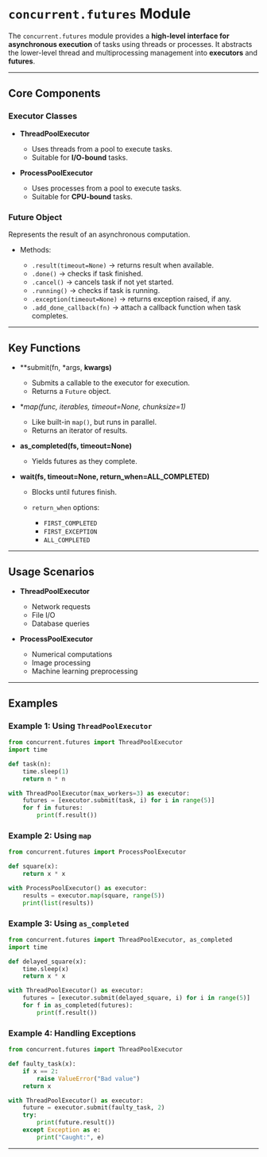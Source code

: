 # `concurrent.futures` Module

The `concurrent.futures` module provides a **high-level interface for asynchronous execution** of tasks using threads or processes. It abstracts the lower-level thread and multiprocessing management into **executors** and **futures**.

---

## Core Components

### Executor Classes

* **ThreadPoolExecutor**

  * Uses threads from a pool to execute tasks.
  * Suitable for **I/O-bound** tasks.
* **ProcessPoolExecutor**

  * Uses processes from a pool to execute tasks.
  * Suitable for **CPU-bound** tasks.

### Future Object

Represents the result of an asynchronous computation.

* Methods:

  * `.result(timeout=None)` → returns result when available.
  * `.done()` → checks if task finished.
  * `.cancel()` → cancels task if not yet started.
  * `.running()` → checks if task is running.
  * `.exception(timeout=None)` → returns exception raised, if any.
  * `.add_done_callback(fn)` → attach a callback function when task completes.

---

## Key Functions

* \*\*submit(fn, \*args, **kwargs)**

  * Submits a callable to the executor for execution.
  * Returns a `Future` object.
* \**map(func, *iterables, timeout=None, chunksize=1)**

  * Like built-in `map()`, but runs in parallel.
  * Returns an iterator of results.
* **as\_completed(fs, timeout=None)**

  * Yields futures as they complete.
* **wait(fs, timeout=None, return\_when=ALL\_COMPLETED)**

  * Blocks until futures finish.
  * `return_when` options:

    * `FIRST_COMPLETED`
    * `FIRST_EXCEPTION`
    * `ALL_COMPLETED`

---

## Usage Scenarios

* **ThreadPoolExecutor**

  * Network requests
  * File I/O
  * Database queries
* **ProcessPoolExecutor**

  * Numerical computations
  * Image processing
  * Machine learning preprocessing

---

## Examples

### Example 1: Using `ThreadPoolExecutor`

```python
from concurrent.futures import ThreadPoolExecutor
import time

def task(n):
    time.sleep(1)
    return n * n

with ThreadPoolExecutor(max_workers=3) as executor:
    futures = [executor.submit(task, i) for i in range(5)]
    for f in futures:
        print(f.result())
```

### Example 2: Using `map`

```python
from concurrent.futures import ProcessPoolExecutor

def square(x):
    return x * x

with ProcessPoolExecutor() as executor:
    results = executor.map(square, range(5))
    print(list(results))
```

### Example 3: Using `as_completed`

```python
from concurrent.futures import ThreadPoolExecutor, as_completed
import time

def delayed_square(x):
    time.sleep(x)
    return x * x

with ThreadPoolExecutor() as executor:
    futures = [executor.submit(delayed_square, i) for i in range(5)]
    for f in as_completed(futures):
        print(f.result())
```

### Example 4: Handling Exceptions

```python
from concurrent.futures import ThreadPoolExecutor

def faulty_task(x):
    if x == 2:
        raise ValueError("Bad value")
    return x

with ThreadPoolExecutor() as executor:
    future = executor.submit(faulty_task, 2)
    try:
        print(future.result())
    except Exception as e:
        print("Caught:", e)
```

---
